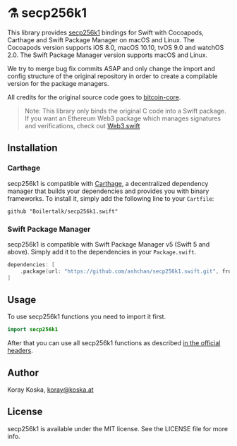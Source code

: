 # :alembic: secp256k1

This library provides [secp256k1](https://github.com/bitcoin-core/secp256k1) bindings for Swift with Cocoapods, Carthage and Swift Package Manager on macOS and Linux.
The Cocoapods version supports iOS 8.0, macOS 10.10, tvOS 9.0 and watchOS 2.0. The Swift Package Manager version supports macOS and Linux.

We try to merge bug fix commits ASAP and only change the import and config structure of the original repository in order to create a compilable version for the package managers.

All credits for the original source code goes to [bitcoin-core](https://github.com/bitcoin-core).

> Note: This library only binds the original C code into a Swift package. If you want an Ethereum Web3 package which manages signatures and verifications, check out [Web3.swift](https://github.com/Boilertalk/Web3.swift)

## Installation

### Carthage

secp256k1 is compatible with [Carthage](https://github.com/Carthage/Carthage), a decentralized dependency manager that builds your dependencies and provides you with binary frameworks. To install it, simply add the following line to your `Cartfile`:

```
github "Boilertalk/secp256k1.swift"
```

### Swift Package Manager

secp256k1 is compatible with Swift Package Manager v5 (Swift 5 and above). Simply add it to the dependencies in your `Package.swift`.

```Swift
dependencies: [
    .package(url: "https://github.com/ashchan/secp256k1.swift.git", from: "0.1.0")
]
```

## Usage

To use secp256k1 functions you need to import it first.

```Swift
import secp256k1
```

After that you can use all secp256k1 functions as described [in the official headers](https://github.com/bitcoin-core/secp256k1/tree/master/include).

## Author

Koray Koska, koray@koska.at

## License

secp256k1 is available under the MIT license. See the LICENSE file for more info.
